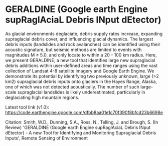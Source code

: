 # GERALDINE (Google earth Engine supRaglAciaL Debris INput dEtector)

As glacial environments deglaciate, debris supply rates increase, expanding supraglacial debris cover, and influencing glacial dynamics. The largest debris inputs (landslides and rock avalanches) can be identified using their acoustic signature, but seismic methods are limited to events with magnitudes M ≥ 5.0, and only locate to within a 20 - 100 km radius. Here, we present GERALDINE; a new tool that identifies large new supraglacial debris additions within user-defined areas and time ranges using the vast collection of Landsat 4-8 satellite imagery and Google Earth Engine. We demonstrate its potential by identifying two previously unknown, large (>2 km2) supraglacial debris inputs onto glaciers in the Hayes Range, Alaska, one of which was not detected acoustically. The number of such large-scale supraglacial landslides is likely underestimated, particularly in deglaciating high mountain regions.

Latest tool link (v1.0): https://code.earthengine.google.com/dfbb8aa01e1c70f390f8bfcd23b6698e

Citation: Smith, W.D., Dunning, S.A., Ross, N., Telling, J. and Brough, S. (In Review) 'GERALDINE (Google earth Engine supRaglAciaL Debris INput dEtector) - A new Tool for Identifying and Monitoring Supraglacial Debris Inputs', Remote Sensing of Environment
